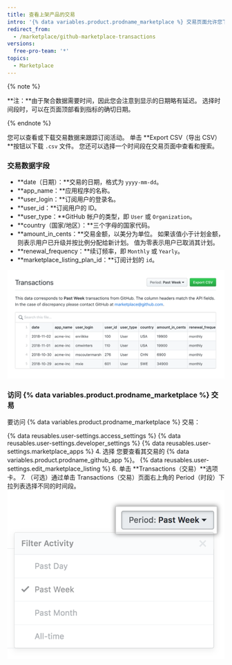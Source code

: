 ```yaml
---
title: 查看上架产品的交易
intro: '{% data variables.product.prodname_marketplace %} 交易页面允许您下载和查看 {% data variables.product.prodname_marketplace %} 上架产品的所有交易。 您可以查看 {% data variables.product.prodname_github_app %} 在过去一天（24 小时）、一周、一月或整个上架期间的交易。'
redirect_from:
  - /marketplace/github-marketplace-transactions
versions:
  free-pro-team: '*'
topics:
  - Marketplace
---
```




{% note %}

**注：**由于聚合数据需要时间，因此您会注意到显示的日期略有延迟。 选择时间段时，可以在页面顶部看到指标的确切日期。

{% endnote %}


您可以查看或下载交易数据来跟踪订阅活动。 单击 **Export CSV（导出 CSV）**按钮以下载 `.csv` 文件。 您还可以选择一个时间段在交易页面中查看和搜索。

### 交易数据字段

* **date（日期）：**交易的日期，格式为 `yyyy-mm-dd`。
* **app_name：**应用程序的名称。
* **user_login：**订阅用户的登录名。
* **user_id：**订阅用户的 ID。
* **user_type：**GitHub 帐户的类型，即 `User` 或 `Organization`。
* **country（国家/地区）：**三个字母的国家代码。
* **amount_in_cents：**交易金额，以美分为单位。 如果该值小于计划金额，则表示用户已升级并按比例分配给新计划。 值为零表示用户已取消其计划。
* **renewal_frequency：**续订频率，即 `Monthly` 或 `Yearly`。
* **marketplace_listing_plan_id：**订阅计划的 `id`。

![Marketplace insights](/assets/images/marketplace/marketplace_transactions.png)

### 访问 {% data variables.product.prodname_marketplace %} 交易

要访问 {% data variables.product.prodname_marketplace %} 交易：

{% data reusables.user-settings.access_settings %}
{% data reusables.user-settings.developer_settings %}
{% data reusables.user-settings.marketplace_apps %}
4. 选择
您要查看其交易的 {% data variables.product.prodname_github_app %}。
{% data reusables.user-settings.edit_marketplace_listing %}
6. 单击 **Transactions（交易）**选项卡。
7. （可选）通过单击 Transactions（交易）页面右上角的 Period（时段）下拉列表选择不同的时间段。 ![Marketplace 时段](/assets/images/marketplace/marketplace_insights_time_period.png)
